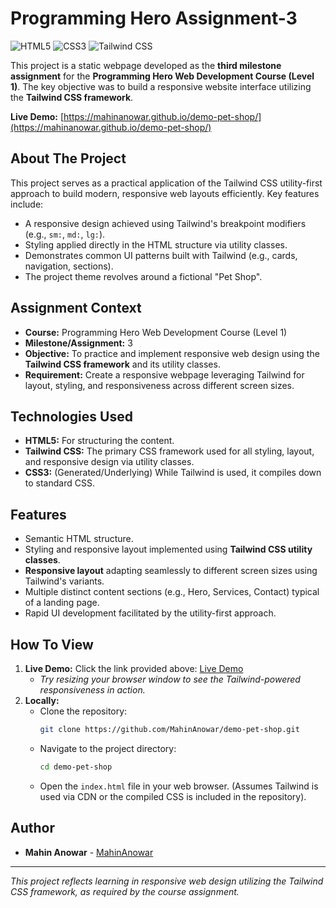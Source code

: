 # Programming Hero Assignment-3

![HTML5](https://img.shields.io/badge/HTML5-E34F26?style=flat-square&logo=html5&logoColor=white)
![CSS3](https://img.shields.io/badge/CSS3-1572B6?style=flat-square&logo=css3&logoColor=white)
![Tailwind CSS](https://img.shields.io/badge/Tailwind_CSS-06B6D4?style=flat-square&logo=tailwindcss&logoColor=white)

This project is a static webpage developed as the **third milestone assignment** for the **Programming Hero Web Development Course (Level 1)**. The key objective was to build a responsive website interface utilizing the **Tailwind CSS framework**.

**Live Demo:** [https://mahinanowar.github.io/demo-pet-shop/](https://mahinanowar.github.io/demo-pet-shop/)

## About The Project

This project serves as a practical application of the Tailwind CSS utility-first approach to build modern, responsive web layouts efficiently. Key features include:

*   A responsive design achieved using Tailwind's breakpoint modifiers (e.g., `sm:`, `md:`, `lg:`).
*   Styling applied directly in the HTML structure via utility classes.
*   Demonstrates common UI patterns built with Tailwind (e.g., cards, navigation, sections).
*   The project theme revolves around a fictional "Pet Shop".

## Assignment Context

*   **Course:** Programming Hero Web Development Course (Level 1)
*   **Milestone/Assignment:** 3
*   **Objective:** To practice and implement responsive web design using the **Tailwind CSS framework** and its utility classes.
*   **Requirement:** Create a responsive webpage leveraging Tailwind for layout, styling, and responsiveness across different screen sizes.

## Technologies Used

*   **HTML5:** For structuring the content.
*   **Tailwind CSS:** The primary CSS framework used for all styling, layout, and responsive design via utility classes.
*   **CSS3:** (Generated/Underlying) While Tailwind is used, it compiles down to standard CSS.

## Features

*   Semantic HTML structure.
*   Styling and responsive layout implemented using **Tailwind CSS utility classes**.
*   **Responsive layout** adapting seamlessly to different screen sizes using Tailwind's variants.
*   Multiple distinct content sections (e.g., Hero, Services, Contact) typical of a landing page.
*   Rapid UI development facilitated by the utility-first approach.

## How To View

1.  **Live Demo:** Click the link provided above: [Live Demo](https://mahinanowar.github.io/demo-pet-shop/)
    *   *Try resizing your browser window to see the Tailwind-powered responsiveness in action.*
2.  **Locally:**
    *   Clone the repository:
        ```bash
        git clone https://github.com/MahinAnowar/demo-pet-shop.git
        ```
    *   Navigate to the project directory:
        ```bash
        cd demo-pet-shop
        ```
    *   Open the `index.html` file in your web browser. (Assumes Tailwind is used via CDN or the compiled CSS is included in the repository).

## Author

*   **Mahin Anowar** - [MahinAnowar](https://github.com/MahinAnowar)

---

*This project reflects learning in responsive web design utilizing the Tailwind CSS framework, as required by the course assignment.*
